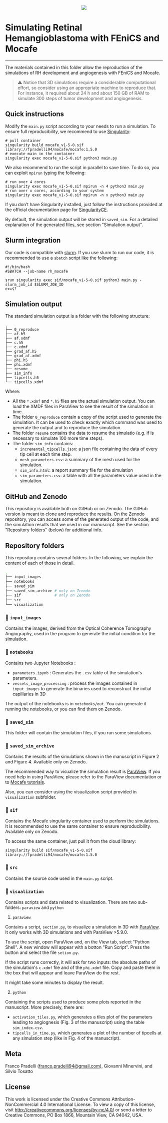 <p align="center">
  <img src=".thumbs/MovieS1.gif" />
</p>

# Simulating Retinal Hemangioblastoma with FEniCS and Mocafe

**************************************************************************

The materials contained in this folder allow the reproduction of the simulations of RH development
and angiogenesis with FEniCS and Mocafe. 

> :warning: Notice that 3D simulations require a considerable computational effort, so consider using an 
> appropriate machine to reproduce that. For instance, it required about 24 h and about 150 GB of RAM to simulate 
> 300 steps of tumor development and angiogenesis.

## Quick instructions
Modify the `main.py` script according to your needs to run a simulation. To ensure full reproducibility, we recommend 
to use [Singularity](https://github.com/sylabs/singularity):

```shell
# pull container
singularity build mocafe_v1-5-0.sif library://fpradelli94/mocafe/mocafe:1.5.0
# execute main in the container
singularity exec mocafe_v1-5-0.sif python3 main.py
```

We also recommend to run the script in parallel to save time. To do so, you can exploit `mpirun` typing the following:
```shell
# run over 4 cores
singularity exec mocafe_v1-5-0.sif mpirun -n 4 python3 main.py
# run over x cores, according to your system
singularity exec mocafe_v1-5-0.sif mpirun -n x python3 main.py
```

If you don’t have Singularity installed, just follow the instructions provided at the official documentation page for 
[SingularityCE](https://sylabs.io/docs/).

By default, the simulation output will be stored in `saved_sim`. For a detailed explanation of the generated files, 
see section "Simulation output".

## Slurm integration
Our code is compatible with [slurm](https://slurm.schedmd.com/documentation.html). If you use slurm to run
our code, it is recommended to use a `sbatch` script like the following:

```shell
#!/bin/bash
#SBATCH --job-name rh_mocafe

srun singularity exec sif/mocafe_v1-5-0.sif python3 main.py -slurm_job_id $SLURM_JOB_ID
ex=$?
```

## Simulation output
The standard simulation output is a folder with the following structure:
```shell
.
├── 0_reproduce
├── af.h5
├── af.xdmf
├── c.h5
├── c.xdmf
├── grad_af.h5
├── grad_af.xdmf
├── phi.h5
├── phi.xdmf
├── resume
├── sim_info
├── tipcells.h5
└── tipcells.xdmf
```
Where:

- All the `*.xdmf` and `*.h5` files are the actual simulation output. You can load the XMDF files
in ParaView to see the result of the simulation in time.
- The folder `0_reproduce` contain a copy of the script used to generate the simulation. 
It can be used to check exactly which command was used to generate the output and to reproduce the simulation.
- The folder `resume` contains the data to resume the simulatio (e.g. if is necessary to simulate 100 more 
time steps).
- The folder `sim_info` contains:
  - `incremental_tipcells.json`: a json file containing the data of every tip cell at each time step.
  - `mesh_parameters.csv`: a summary of the mesh used for the simulation.
  - `sim_info.html`: a report summary file for the simulation
  - `sim_parameters.csv`: a table with all the parameters value used in the simulation.

## GitHub and Zenodo
This repository is available both on GitHub or on Zenodo. The GitHub version is meant to clone and reproduce the 
results. On the Zenodo repository, you can access some of the generated output of the code, and the simulation 
results that we used in our manuscript. See the section "Repository folders" (below) for additional info.

## Repository folders
This repository contains several folders. In the following, we explain the content of each of those in detail.

```bash
.
├── input_images
├── notebooks
├── saved_sim
├── saved_sim_archive # only on Zenodo
├── sif               # only on Zenodo
├── src
└── visualization
```
### :file_folder: `input_images`
Contains the images, derived from the Optical Coherence Tomography Angiography, used in the program to generate 
the initial condition for the simulation.

### :file_folder: `notebooks`
Contains two Jupyter Notebooks :
- `parameters.ipynb` : Generates the `.csv` table of the simulation's parameters.
- `vessels_image_processing` : process the images contained in `input_images` to generate the binaries used to 
reconstruct the initial capillaries in 3D

The output of the notebooks is in `notebooks/out`. You can generate it running the notebooks, or you can find them on 
Zenodo. 

### :file_folder: `saved_sim`
This folder will contain the simulation files, if you run some simulations.

### :file_folder: `saved_sim_archive`
Contains the results of the simulations shown in the manuscript in Figure 2 and Figure 4. Available only on Zenodo. 

The recommended way to visualize the simulation result is [ParaView](https://www.paraview.org/). If you need help in using ParaView, please refer
to the ParaView documentation or to 
[Mocafe tutorials](https://biocomputingup.github.io/mocafe/build/html/demo_doc/angiogenesis_3d.html#visualize-the-result-with-paraview).

Also, you can consider using the visualization script provided in `visualization` subfolder.

### :file_folder: `sif`
Contains the Mocafe singularity container used to perform the simulations. It is recommended to use the same container
to ensure reproducibility. Available only on Zenodo.

To access the same container, just pull it from the cloud library:

```shell
singularity build sif/mocafe_v1-5-0.sif library://fpradelli94/mocafe/mocafe:1.5.0
```

### :file_folder: `src`
Contains the source code used in the `main.py` script. 

### :file_folder: `visualization`
Contains scripts and data related to visualization. There are two sub-folders: `paraview` and `python`

1. `paraview`

Contains a script, `section.py`, to visualize a simulation in 3D with [ParaView](https://www.paraview.org/). 
It only works with 3D simulations and with ParaView >5.9.0.

To use the script, open ParaView and, on the View tab, select "Python Shell". 
A new window will appear with a botton "Run Script". Press the button and select the file `setion.py`.

If the script runs correctly, it will ask for two inputs: the absolute paths of the simulation's `c.xdmf` file 
and of the `phi.xdmf` file. Copy and paste them in the box that will appear and leave ParaView do the rest.

It might take some minutes to display the result.

2. `python`

Containing the scripts used to produce some plots reported in the manuscript. More precisely, there are:

- `activation_tiles.py`, which generates a tiles plot of the parameters leading to angiognesis (Fig. 3 of the manuscript)
using the table `sim_index.csv`.
- `tipcells_in_time.py`, which generates a plot of the number of tipcells at any simulation step (like in Fig. 4 of the 
manuscript).

## Meta
Franco Pradelli (franco.pradelli94@gmail.com), Giovanni Minervini, and Silvio Tosatto  

## License
This work is licensed under the Creative Commons Attribution-NonCommercial 4.0 International License. 
To view a copy of this license, visit http://creativecommons.org/licenses/by-nc/4.0/ or send a letter to Creative Commons, PO Box 1866, Mountain View, CA 94042, USA.